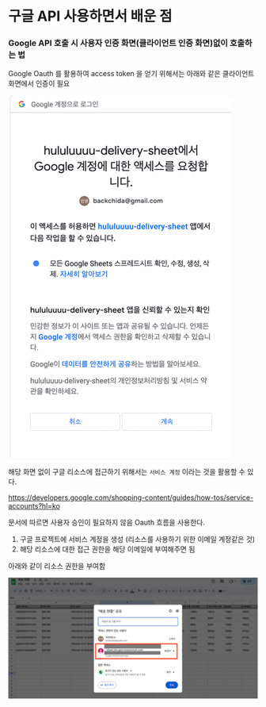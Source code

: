 # 구글 API 사용하면서 배운 점

### Google API 호출 시 사용자 인증 화면(클라이언트 인증 화면)없이 호출하는 법

Google Oauth 를 활용하여 access token 을 얻기 위해서는 아래와 같은 클라이언트 화면에서 인증이 필요

![img.png](img.png)

해당 화면 없이 구글 리소스에 접근하기 위해서는 `서비스 계정` 이라는 것을 활용할 수 있다.

https://developers.google.com/shopping-content/guides/how-tos/service-accounts?hl=ko

문서에 따르면 사용자 승인이 필요하지 않음 Oauth 흐름을 사용한다.

1. 구글 프로젝트에 서비스 계정을 생성 (리소스를 사용하기 위한 이메일 계정같은 것)
2. 해당 리소스에 대한 접근 권한을 해당 이메일에 부여해주면 됨

아래와 같이 리소스 권한을 부여함

![img_1.png](img_1.png)